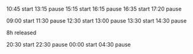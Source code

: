 10:45 start
13:15 pause
15:15 start
16:15 pause
16:35 start
17:20 pause

09:00 start
11:30 pause
12:30 start
13:00 pause
13:30 start
14:30 pause

8h released
 
20:30 start
22:30 pause
00:00 start
04:30 pause

